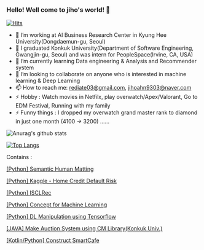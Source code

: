 ### Hello! Well come to jiho's world! 👋

[![Hits](https://hits.seeyoufarm.com/api/count/incr/badge.svg?url=https%3A%2F%2Fgithub.com%2Fjihoahn9303&count_bg=%233D41C8&title_bg=%23555555&icon=greensock.svg&icon_color=%23E7E7E7&title=hits&edge_flat=false)](https://hits.seeyoufarm.com)



- 🔭 I’m working at AI Business Research Center in Kyung Hee University(Dongdaemun-gu, Seoul)
- 🔭 I graduated Konkuk University(Department of Software Engineering, Gwangjin-gu, Seoul) and was intern for PeopleSpace(Irvine, CA, USA)
- 🌱 I’m currently learning Data engineering & Analysis and Recommender system
- 👯 I’m looking to collaborate on anyone who is interested in machine learning & Deep Learning
- 📫 How to reach me: rediate03@gmail.com, jihoahn9303@naver.com
- ⚡ Hobby : Watch movies in Netfilx, play overwatch/Apex/Valorant, Go to EDM Festival, Running with my family
- ⚡ Funny things : I dropped my overwatch grand master rank to diamond in just one month (4100 -> 3200) ......










![Anurag's github stats](https://github-readme-stats.vercel.app/api?username=jihoahn9303&show_icons=true)




[![Top Langs](https://github-readme-stats.vercel.app/api/top-langs/?username=jihoahn9303&layout=compact)](https://github.com/anuraghazra/github-readme-stats)









Contains :

[[Python] Semantic Human Matting](https://github.com/jihoahn9303/Semantic_Human_Matting_Project)

[[Python] Kaggle - Home Credit Default Risk](https://github.com/jihoahn9303/home-credit-default-risk)

[[Python] ISCLRec](https://github.com/jihoahn9303/lSCLRec)

[[Python] Concept for Machine Learning](https://github.com/jihoahn9303/Machine_Learning)

[[Python] DL Manipulation using Tensorflow](https://github.com/jihoahn9303/DL_Network_Manipulation)

[[JAVA] Make Auction System using CM Library(Konkuk Univ.)](https://github.com/jihoahn9303/CMproject-Konkuk-Univ)

[[Kotlin/Python] Construct SmartCafe](https://github.com/jihoahn9303/GraduationProject)

